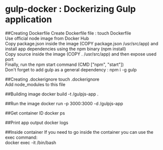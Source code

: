 # gulp-docker : Dockerizing Gulp application

##Creating Dockerfile
Create Dockerfile file : touch Dockerfile  
Use official node image from Docker Hub  
Copy package.json inside the image (COPY package.json /usr/src/app) and install app dependencies using the npm binary (npm install)  
Copy source inside the image (COPY . /usr/src/app) and then expose used port  
Finally, run the npm start command (CMD ["npm", "start"])  
Don't forget to add gulp as a general dependency : npm i -g gulp

##Creating .dockerignore
touch .dockerignore  
Add node_modules to this file

##Building image
docker build -t <your username>/gulpjs-app .

##Run the image
docker run -p 3000:3000 -d <your username>/gulpjs-app

##Get container ID
docker ps

##Print app output
docker logs <container id>

##Inside container
If you need to go inside the container you can use the exec command:  
docker exec -it <container id> /bin/bash
